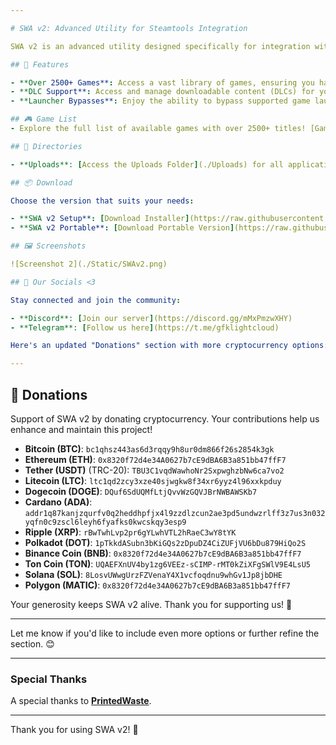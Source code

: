```yaml
---

# SWA v2: Advanced Utility for Steamtools Integration

SWA v2 is an advanced utility designed specifically for integration with [Steamtools](https://steamtools.net), streamlining functionality and enhancing user convenience.

## 📂 Features

- **Over 2500+ Games**: Access a vast library of games, ensuring you have the most up-to-date titles at your fingertips.
- **DLC Support**: Access and manage downloadable content (DLCs) for your games, ensuring a complete and enriched gaming experience.
- **Launcher Bypasses**: Enjoy the ability to bypass supported game launchers.

## 🎮 Game List
- Explore the full list of available games with over 2500+ titles! [Gamelist](https://lightcloud0.github.io/)

## 📂 Directories

- **Uploads**: [Access the Uploads Folder](./Uploads) for all application files.

## 📦 Download

Choose the version that suits your needs:

- **SWA v2 Setup**: [Download Installer](https://raw.githubusercontent.com/LightCloud0/SWAv2/refs/heads/main/Uploads/SWASetup.exe)
- **SWA v2 Portable**: [Download Portable Version](https://raw.githubusercontent.com/LightCloud0/SWAv2/refs/heads/main/Uploads/SWAV2.zip)

## 🖼️ Screenshots

![Screenshot 2](./Static/SWAv2.png)

## 💬 Our Socials <3

Stay connected and join the community:

- **Discord**: [Join our server](https://discord.gg/mMxPmzwXHY)
- **Telegram**: [Follow us here](https://t.me/gfklightcloud)

Here's an updated "Donations" section with more cryptocurrency options:

---
```


## 🤝 Donations

Support of SWA v2 by donating cryptocurrency. Your contributions help us enhance and maintain this project!

- **Bitcoin (BTC)**: `bc1qhsz443as6d3rqqy9h8ur0dm866f26s2854k3gk`
- **Ethereum (ETH)**: `0x8320f72d4e34A0627b7cE9dBA6B3a851bb47ffF7`
- **Tether (USDT)** (TRC-20): `TBU3C1vqdWawhoNr2SxpwghzbNw6ca7vo2`
- **Litecoin (LTC)**: `ltc1qd2zcy3xze40sjwgkw8f34xr6yyz4l96xxkpduy`
- **Dogecoin (DOGE)**: `DQuf6SdUQMfLtjQvvWzGQVJBrNWBAWSKb7`
- **Cardano (ADA)**: `addr1q87kanjzqurfv0q2heddhpfjx4l9zzdlzcun2ae3pd5undwzrlff3z7us3n032yqfn0c9zscl6leyh6fyafks0kwcskqy3esp9`
- **Ripple (XRP)**: `rBwTwhLvp2pr6gYLwhVTL2hRaeC3wY8tYK`
- **Polkadot (DOT)**: `1pTkkdASubn3bKiGQs2zDpuDZ4CiZUFjVU6bDu879HiQo2S`
- **Binance Coin (BNB)**: `0x8320f72d4e34A0627b7cE9dBA6B3a851bb47ffF7`
- **Ton Coin (TON)**: `UQAEFXnUV4by1zg6VEEz-sCIMP-rMT0kZiXFgSWlV9E4LsU5`
- **Solana (SOL)**: `8LosvUWwgUrzFZVenaY4X1vcfoqdnu9whGv1Jp8jbDHE`
- **Polygon (MATIC)**: `0x8320f72d4e34A0627b7cE9dBA6B3a851bb47ffF7`

Your generosity keeps SWA v2 alive. Thank you for supporting us! 💖

---

Let me know if you'd like to include even more options or further refine the section. 😊

---

### Special Thanks

A special thanks to **[PrintedWaste](https://printedwaste.com/)**.

---

Thank you for using SWA v2! 🚀
